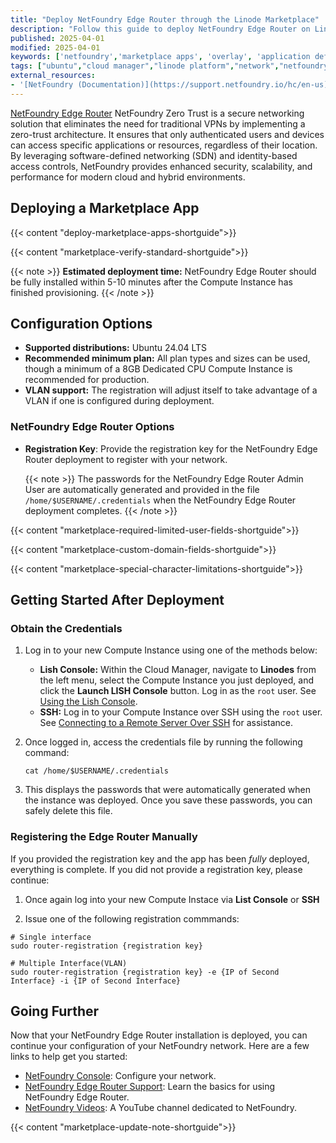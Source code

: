 ```yaml
---
title: "Deploy NetFoundry Edge Router through the Linode Marketplace"
description: "Follow this guide to deploy NetFoundry Edge Router on Linode using Marketplace Apps."
published: 2025-04-01
modified: 2025-04-01
keywords: ['netfoundry','marketplace apps', 'overlay', 'application defined network', 'secure network']
tags: ["ubuntu","cloud manager","linode platform","network","netfoundry","marketplace","ssl","connectivity"]
external_resources:
- '[NetFoundry (Documentation)](https://support.netfoundry.io/hc/en-us)'
---
```


[NetFoundry Edge Router](https://netfoundry.io/) NetFoundry Zero Trust is a secure networking solution that eliminates the need for traditional VPNs by implementing a zero-trust architecture. It ensures that only authenticated users and devices can access specific applications or resources, regardless of their location. By leveraging software-defined networking (SDN) and identity-based access controls, NetFoundry provides enhanced security, scalability, and performance for modern cloud and hybrid environments.

## Deploying a Marketplace App

{{< content "deploy-marketplace-apps-shortguide">}}

{{< content "marketplace-verify-standard-shortguide">}}

{{< note >}}
**Estimated deployment time:** NetFoundry Edge Router should be fully installed within 5-10 minutes after the Compute Instance has finished provisioning.
{{< /note >}}

## Configuration Options

- **Supported distributions:**  Ubuntu 24.04 LTS
- **Recommended minimum plan:** All plan types and sizes can be used, though a minimum of a 8GB Dedicated CPU Compute Instance is recommended for production.
- **VLAN support:** The registration will adjust itself to take advantage of a VLAN if one is configured during deployment.

### NetFoundry Edge Router Options

- **Registration Key**: Provide the registration key for the NetFoundry Edge Router deployment to register with your network.

    {{< note >}}
    The passwords for the NetFoundry Edge Router Admin User are automatically generated and provided in the file `/home/$USERNAME/.credentials` when the NetFoundry Edge Router deployment completes.
    {{< /note >}}

{{< content "marketplace-required-limited-user-fields-shortguide">}}

{{< content "marketplace-custom-domain-fields-shortguide">}}

{{< content "marketplace-special-character-limitations-shortguide">}}

## Getting Started After Deployment

### Obtain the Credentials

1.  Log in to your new Compute Instance using one of the methods below:

    - **Lish Console:** Within the Cloud Manager, navigate to **Linodes** from the left menu, select the Compute Instance you just deployed, and click the **Launch LISH Console** button. Log in as the `root` user. See [Using the Lish Console](/docs/products/compute/compute-instances/guides/lish/).
    - **SSH:** Log in to your Compute Instance over SSH using the `root` user. See [Connecting to a Remote Server Over SSH](/docs/guides/connect-to-server-over-ssh/) for assistance.

1.  Once logged in, access the credentials file by running the following command:

    ```command
    cat /home/$USERNAME/.credentials
    ```

1.  This displays the passwords that were automatically generated when the instance was deployed. Once you save these passwords, you can safely delete this file.

### Registering the Edge Router Manually

If you provided the registration key and the app has been *fully* deployed, everything is complete. If you did not provide a registration key, please continue:

1.  Once again log into your new Compute Instace via **List Console** or **SSH**

1.  Issue one of the following registration commmands:

   ```command
   # Single interface
   sudo router-registration {registration key}
   ```

   ```command
   # Multiple Interface(VLAN)
   sudo router-registration {registration key} -e {IP of Second Interface} -i {IP of Second Interface}
   ```

## Going Further

Now that your NetFoundry Edge Router installation is deployed, you can continue your configuration of your NetFoundry network.  Here are a few links to help get you started:

- [NetFoundry Console](https://nfconsole.io/login): Configure your network.
- [NetFoundry Edge Router Support](https://support.netfoundry.io/hc/en-us): Learn the basics for using NetFoundry Edge Router.
- [NetFoundry Videos](https://www.youtube.com/c/NetFoundry): A YouTube channel dedicated to NetFoundry.

{{< content "marketplace-update-note-shortguide">}}